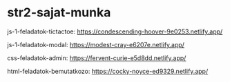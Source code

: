 # str2-sajat-munka

js-1-feladatok-tictactoe:
https://condescending-hoover-9e0253.netlify.app/

js-1-feladatok-modal:
https://modest-cray-e6207e.netlify.app/

css-feladatok-admin:
https://fervent-curie-e5d8dd.netlify.app/

html-feladatok-bemutatkozo:
https://cocky-noyce-ed9329.netlify.app/
